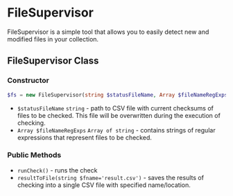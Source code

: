 # FileSupervisor
FileSupervisor is a simple tool that allows you to easily detect new and modified files in your collection.

## FileSupervisor Class
### Constructor
```php
$fs = new FileSupervisor(string $statusFileName, Array $fileNameRegExps);
```
* `$statusFileName` `string` - path to CSV file with current checksums of files to be checked. This file will be overwritten during the execution of checking.
* `Array $fileNameRegExps` `Array of string` - contains strings of regular expressions that represent files to be checked.
### Public Methods
* `runCheck()` - runs the check
* `resultToFile(string $fname='result.csv')` - saves the results of checking into a single CSV file with specified name/location.
